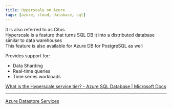 ```yaml
---
title: Hyperscale on Azure
tags: [azure, cloud, database, sql]
---
```


It is also referred to as Citus  
Hyperscale is a feature that turns SQL DB it into a distributed database similar to data warehouses  
This feature is also available for Azure DB for PostgreSQL as well

Provides support for:
* Data Sharding
* Real-time queries
* Time series workloads

[What is the Hyperscale service tier? - Azure SQL Database | Microsoft Docs](https://docs.microsoft.com/en-us/azure/azure-sql/database/service-tier-hyperscale)

---

[Azure Datastore Services](../Azure%20Datastore%20Services.md)
